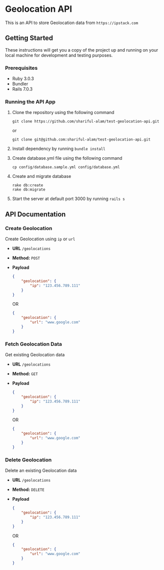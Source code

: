 # Geolocation API

This is an API to store Geolocation data from `https://ipstack.com`

## Getting Started

These instructions will get you a copy of the project up and running on your local machine for development and testing purposes.

### Prerequisites

* Ruby 3.0.3
* Bundler
* Rails 7.0.3

### Running the API App
1. Clone the repository using the following command
   ```
   git clone https://github.com/shariful-alam/test-geolocation-api.git
   ```
   or
   ```
   git clone git@github.com:shariful-alam/test-geolocation-api.git
   ```

2. Install dependency by running `bundle install`


3. Create database.yml file using the following command
    ```
    cp config/database.sample.yml config/database.yml
    ```
4. Create and migrate database
   ```
   rake db:create
   rake db:migrate
   ```

5. Start the server at default port 3000 by running `rails s`

## API Documentation

### Create Geolocation
Create Geolocation using `ip` or `url`
* **URL** `/geolocations`
  

* **Method:** `POST`
  

* **Payload**
   ```json
   {
       "geolocation": {
           "ip": "123.456.789.111"
       }
   }
   ```
   OR
   ```json
   {
       "geolocation": {
           "url": "www.google.com"
       }
   }
   ```

### Fetch Geolocation Data
Get existing Geolocation data
* **URL** `/geolocations`


* **Method:** `GET`


* **Payload**
   ```json
   {
       "geolocation": {
           "ip": "123.456.789.111"
       }
   }
   ```
  OR
   ```json
   {
       "geolocation": {
           "url": "www.google.com"
       }
   }
   ```
  
### Delete Geolocation
Delete an existing Geolocation data
* **URL** `/geolocations`


* **Method:** `DELETE`


* **Payload**
   ```json
   {
       "geolocation": {
           "ip": "123.456.789.111"
       }
   }
   ```
  OR
   ```json
   {
       "geolocation": {
           "url": "www.google.com"
       }
   }
   ```
  